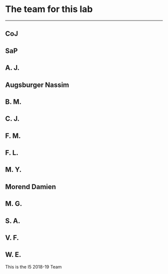# The team for this lab

-----------------------------
CoJ
-----------------------------
SaP
-----------------------------
A. J.
-----------------------------
Augsburger Nassim
-----------------------------
B. M.
-----------------------------
C. J.
-----------------------------
F. M.
-----------------------------
F. L.
-----------------------------
M. Y.
-----------------------------
Morend Damien
-----------------------------
M. G.
-----------------------------
S. A.
-----------------------------
V. F.
-----------------------------
W. E.
-----------------------------

This is the I5 2018-19 Team
